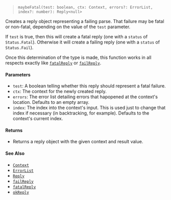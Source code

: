 <!--
 Copyright (c) 2020 Thomas J. Otterson
 
 This software is released under the MIT License.
 https://opensource.org/licenses/MIT
-->

> `maybeFatal(test: boolean, ctx: Context, errors?: ErrorList, index?: number): Reply<null>`

Creates a reply object representing a failing parse. That failure may be fatal or non-fatal, depending on the value of the `test` parameter.

If `test` is true, then this will create a fatal reply (one with a `status` of `Status.Fatal`). Otherwise it will create a failing reply (one with a `status` of `Status.Fail`).

Once this determination of the type is made, this function works in all respects exactly like [`fatalReply`](fatalreply.md) or [`failReply`](failreply.md).

#### Parameters

* `test`: A boolean telling whether this reply should represent a fatal failure.
* `ctx`: The context for the newly created reply.
* `errors`: The error list detailing errors that hapopened at the context's location. Defaults to an empty array.
* `index`: The index into the context's input. This is used just to change that index if necessary (in backtracking, for example). Defaults to the context's current index.

#### Returns

* Returns a reply object with the given context and result value.

#### See Also

* [`Context`](../types/context.md)
* [`ErrorList`](../types/errorlist.md)
* [`Reply`](../types/reply.md)
* [`failReply`](failreply.md)
* [`fatalReply`](fatalreply.md)
* [`okReply`](okreply.md)